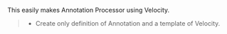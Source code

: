 This easily makes Annotation Processor using Velocity.

> - Create only definition of Annotation and a template of Velocity.